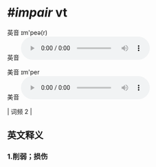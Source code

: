 # ***\#impair*** vt
英音 ɪm'peə(r)  
英音
<audio src="./media/impair1.aac" controls="controls"></audio>

美音 ɪm'per  
美音
<audio src="./media/impair2.aac" controls="controls"></audio>



| 词频 2 |  

英文释义
---
### 1.**削弱；损伤**  


